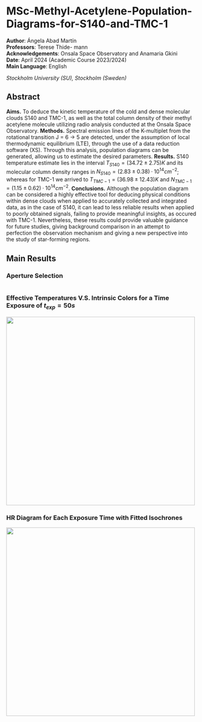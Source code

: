 # MSc-Methyl-Acetylene-Population-Diagrams-for-S140-and-TMC-1
**Author**: Ángela Abad Martín \
**Professors**: Terese Thide- mann\
**Acknowledgements**: Onsala Space Observatory and Anamaria Gkini\
**Date**: April 2024 (Academic Course 2023/2024) \
**Main Language**: English

_Stockholm University (SU), Stockholm (Sweden)_

## Abstract
**Aims.** To deduce the kinetic temperature of the cold and dense molecular clouds S140 and TMC-1, as well as the total column density of their methyl acetylene molecule utilizing radio analysis conducted at the Onsala Space Observatory.
**Methods.** Spectral emission lines of the K-multiplet from the rotational transition J = 6 → 5 are detected, under the assumption of local thermodynamic equilibrium (LTE), through the use of a data reduction software (XS). Through this analysis, population diagrams can be generated, allowing us to estimate the desired parameters.
**Results.** S140 temperature estimate lies in the interval $`T_{S140} = (34.72 ± 2.75) K`$ and its molecular column density ranges in $`N_{S140} = (2.83 ± 0.38) · 10^{14} cm^{−2}`$; whereas for TMC-1 we arrived to $`T_{TMC−1} = (36.98 ± 12.43) K`$ and $`N_{TMC−1} = (1.15 ± 0.62) · 10^{14} cm^{−2}`$. **Conclusions.** Although the population diagram can be considered a highly effective tool for deducing physical conditions within dense clouds when applied to accurately collected and integrated data, as in the case of S140, it can lead to less reliable results when applied to poorly obtained signals, failing to provide meaningful insights, as occured with TMC-1. Nevertheless, these results could provide valuable guidance for future studies, giving background comparison in an attempt to perfection the observation mechanism and giving a new perspective into the study of star-forming regions.

## Main Results

### Aperture Selection
<img src="" />


### Effective Temperatures V.S. Intrinsic Colors for a Time Exposure of $`t_{exp} = 50s`$
<img src="" width="500" />

### HR Diagram for Each Exposure Time with Fitted Isochrones
<img src="" width="500" />

